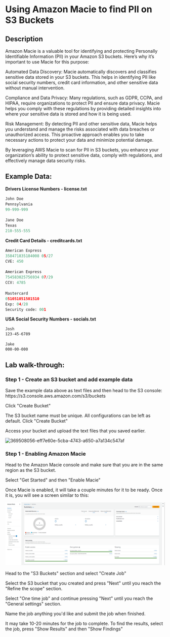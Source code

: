 <h1>Using Amazon Macie to find PII on S3 Buckets</h1>

<h2>Description</h2>

Amazon Macie is a valuable tool for identifying and protecting Personally Identifiable Information (PII) in your Amazon S3 buckets. Here’s why it’s important to use Macie for this purpose:

Automated Data Discovery: Macie automatically discovers and classifies sensitive data stored in your S3 buckets. This helps in identifying PII like social security numbers, credit card information, and other sensitive data without manual intervention.

Compliance and Data Privacy: Many regulations, such as GDPR, CCPA, and HIPAA, require organizations to protect PII and ensure data privacy. Macie helps you comply with these regulations by providing detailed insights into where your sensitive data is stored and how it is being used.

Risk Management: By detecting PII and other sensitive data, Macie helps you understand and manage the risks associated with data breaches or unauthorized access. This proactive approach enables you to take necessary actions to protect your data and minimize potential damage.

By leveraging AWS Macie to scan for PII in S3 buckets, you enhance your organization’s ability to protect sensitive data, comply with regulations, and effectively manage data security risks.
<br />
<h2>Example Data:</h2>

****************************************Drivers License Numbers - license.txt****************************************

```python
John Doe
Pennsylvania
99-999-999

Jane Doe
Texas
210-555-555
```

****************************************Credit Card Details - creditcards.txt****************************************
```python
American Express
358471835184008 05/27
CVE: 450

American Express
754583025756934 07/29
CCV: 4785

Mastercard
051051051501510
Exp: 04/28
Security code: 001
```

****************************************USA Social Security Numbers - socials.txt****************************************
```
Josh
123-45-6789

Jake
000-00-000
```
<h2>Lab walk-through:</h2>

<h3>Step 1 - Create an S3 bucket and add example data </h3> 
Save the example data above as text files and then head to the S3 console: https://s3.console.aws.amazon.com/s3/buckets

Click "Create Bucket"

The S3 bucket name must be unique. All configurations can be left as default. Click "Create Bucket"

Access your bucket and upload the text files that you saved earlier.

![369508056-eff7e60e-5cba-4743-a650-a7a134c547af](https://github.com/user-attachments/assets/3a648eab-25eb-41a9-ad6e-7a8244016c93)

<h3>Step 1 - Enabling Amazon Macie </h3> 

Head to the Amazon Macie console and make sure that you are in the same region as the S3 bucket.

Select "Get Started" and then "Enable Macie"

Once Macie is enabled, it will take a couple minutes for it to be ready. Once it is, you will see a screen similar to this:

![Macie](/Amazon-Macie/Images/macie.png)

Head to the "S3 Buckets" section and select "Create Job"

Select the S3 bucket that you created and press "Next" until you reach the "Refine the scope" section.

Select "One time job" and continue pressing "Next" until you reach the "General settings" section.

Name the job anything you'd like and submit the job when finished.

It may take 10-20 minutes for the job to complete. To find the results, select the job, press "Show Results" and then "Show Findings"
